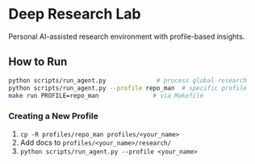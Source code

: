 # Deep Research Lab

Personal AI-assisted research environment with profile-based insights.

## How to Run

```bash
python scripts/run_agent.py              # process global research
python scripts/run_agent.py --profile repo_man  # specific profile
make run PROFILE=repo_man               # via Makefile
```

### Creating a New Profile
1. `cp -R profiles/repo_man profiles/<your_name>`
2. Add docs to `profiles/<your_name>/research/`
3. `python scripts/run_agent.py --profile <your_name>`
